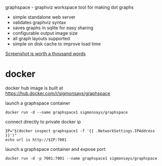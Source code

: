 graphspace - graphviz workspace tool for making dot graphs

- simple standalone web server 
- validates graphviz syntax
- saves graphs in sqlite for easy sharing
- configurable output image size
- all graph layouts supported
- simple on disk cache to improve load time

[Screenshot is worth a thousand words](https://raw.githubusercontent.com/sigmonsays/graphspace/master/static/graphspace.jpg)

# docker

docker hub image is built at https://hub.docker.com/r/sigmonsays/graphspace


launch a graphspace container

    docker run -d --name graphspace1 sigmonsays/graphspace 

connect directly to private docker ip

    IP="$(docker inspect graphspace1 -f '{{ .NetworkSettings.IPAddress }}')"
    echo url is http://$IP:7001


launch a graphspace container and expose port

    docker run -d -p 7001:7001 --name graphspace1 sigmonsays/graphspace 


